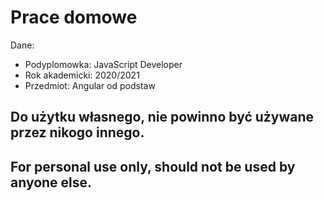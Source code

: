 # Prace domowe

Dane:

- Podyplomowka: JavaScript Developer
- Rok akademicki: 2020/2021
- Przedmiot: Angular od podstaw

## Do użytku własnego, nie powinno być używane przez nikogo innego.
## For personal use only, should not be used by anyone else.
